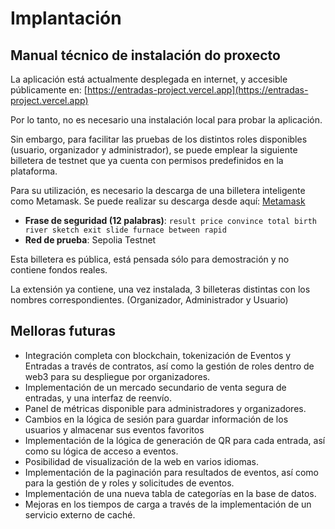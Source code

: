 # Implantación

## Manual técnico de instalación do proxecto

La aplicación está actualmente desplegada en internet, y accesible públicamente en:
[https://entradas-project.vercel.app](https://entradas-project.vercel.app)

Por lo tanto, no es necesario una instalación local para probar la aplicación.

Sin embargo, para facilitar las pruebas de los distintos roles disponibles (usuario, organizador y administrador), se puede emplear la siguiente billetera de testnet que ya cuenta con permisos predefinidos en la plataforma.

Para su utilización, es necesario la descarga de una billetera inteligente como Metamask.
Se puede realizar su descarga desde aquí: [Metamask](https://metamask.io/es/download)

- **Frase de seguridad (12 palabras)**: `result price convince total birth river sketch exit slide furnace between rapid`
- **Red de prueba**: Sepolia Testnet

Esta billetera es pública, está pensada sólo para demostración y no contiene fondos reales.

La extensión ya contiene, una vez instalada, 3 billeteras distintas con los nombres correspondientes. (Organizador, Administrador y Usuario)

## Melloras futuras

- Integración completa con blockchain, tokenización de Eventos y Entradas a través de contratos, así como la gestión de roles dentro de web3 para su despliegue por organizadores.
- Implementación de un mercado secundario de venta segura de entradas, y una interfaz de reenvío.
- Panel de métricas disponible para administradores y organizadores.
- Cambios en la lógica de sesión para guardar información de los usuarios y almacenar sus eventos favoritos
- Implementación de la lógica de generación de QR para cada entrada, así como su lógica de acceso a eventos.
- Posibilidad de visualización de la web en varios idiomas.
- Implementación de la paginación para resultados de eventos, así como para la gestión de y roles y solicitudes de eventos.
- Implementación de una nueva tabla de categorías en la base de datos.
- Mejoras en los tiempos de carga a través de la implementación de un servicio externo de caché.
